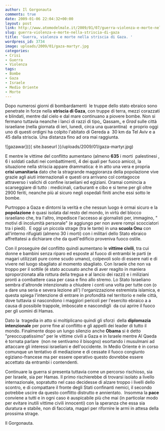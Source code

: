 ```yaml
---
author: Il Gorgonauta
comments: true
date: 2009-01-06 22:04:32+00:00
layout: post
link: http://www.atomodelmale.it/2009/01/07/guerra-violenza-e-morte-nella-striscia-di-gaza/
slug: guerra-violenza-e-morte-nella-striscia-di-gaza
title: 'Guerra, violenza e morte nella striscia di Gaza. '
wordpress_id: 3734
image: uploads/2009/01/gaza-martyr.jpg
categories:
- Crisi
- Guerra
- Violenza
tags:
- Bombe
- Gaza
- Israele
- Medio Oriente
- Morte
---
```


Dopo numerosi giorni di bombardamenti  le truppe dello stato ebraico sono penetrate in forze nella **striscia di Gaza**, con truppe di terra, mezzi corazzati e blindati, mentre dal cielo e dal mare continuano a piovere bombe. Non si fermano tuttavia neanche i lanci di razzi di tipo_ Qassam_ e _Grad_ sulle città israeliane (nella giornata di ieri, lunedì, circa una quarantina)  e proprio oggi uno di questi ordigni ha colpito l'abitato di Gereda a  30 km da Tel Aviv e a 45 dalla striscia. Una distanza fino ad ora mai raggiunta.

![gazawar]({{ site.baseurl }}/uploads/2009/01/gaza-martyr.jpg)

E mentre le vittime del conflitto aumentano (almeno **635** i morti  palestinesi , 6 i soldati caduti nei combattimenti, 4 dei quali per fuoco amico), la situazione nella striscia appare drammatica: è in atto una vera e propria **crisi umanitaria** dato che la stragrande maggioranza della popolazione vive grazie agli aiuti internazionali e questi ora arrivano col contagocce attraverso i valichi di confine israeliani ed egiziani. Oramai comincia a scarseggiare di tutto : medicinali, carburanti e cibo e si teme per gli oltre 2900 feriti, neanche più al sicuro negli ospedali finiti anche essi sotto le bombe.

Purtroppo a Gaza e dintorni la verità e che nessun luogo è ormai sicuro e la **popolazione** è quasi isolata dal resto del mondo, in virtù del blocco israeliano che, tra l'altro, impedisce l'accesso ai giornalisti per, immagino, " motivi di incolumità personale" (e aggiungo per non avere rompi scocciatori tra i piedi).  E oggi un piccola strage (tra le tante) in una **scuola Onu** con all'interno rifugiati (almeno 30 i morti) con i militari dello Stato ebraico affrettatesi a dichiarare che da quell'edificio proveniva fuoco ostile.

Con il proseguire del conflitto quindi aumentano le **vittime civili**, tra cui donne e bambini senza riparo ed esposte al fuoco di entrambi le parti (e magari utilizzati pure come scudo umano), colpevoli solo di essere nati e di vivere nel luogo sbagliato al momento sbagliato. Con Israele che non va troppo per il sottile (è stato accusato anche di aver reagito in maniera sproporzionata alla rottura della tregua e al lancio dei razzi) e i miliziani pronti a combattere casa per casa e fino allo stremo. Lo Stato Israeliano sembra d'altronde intenzionato a chiudere i conti una volta per tutte con  (o a dare una seria e severa lezione all') l'organizzazione estremista islamica, e questa spiega l'intenzione di entrare in profondità nel territorio e nelle città, dove tuttavia si nascondono i maggiori pericoli per l'esercito ebraico a a causa di possibile trappole, imboscate e nascondigli  da cui aprire il fuoco per gli uomini di Hamas.

Dato la  tragedia in atto si moltiplicano quindi gli sforzi  della **diplomazia intenzionale** per porre fine al conflitto e gli appelli dei leader di tutto il mondo. Finalmente dopo un lungo silenzio anche **Obama** si è detto "preoccupatissimo" per le vittime civili a Gaza e in Israele mentre Al Qaeda è tornata parlare  (non ne sentivamo il bisogno) esortando i musulmani ad attaccare gli interessi israeliani e dell'occidente. In Medio Oriente è in corso comunque un tentativo di mediazione e di cessate il fuoco congiunto egiziano-francese ma per essere operativo questo dovrebbe essere accettato da entrambi i contendenti.

Continuare la guerra si presenta tuttavia come un percorso rischioso, sia per Israele, sia per Hamas. Il primo rischierebbe di trovarsi isolato a livello internazionale, sopratutto nel caso decidesse di alzare troppo i livelli dello scontro, e di compattare il fronte degli Stati confinanti nemici, il secondo potrebbe uscire da questo conflitto distrutto e annientato.  Insomma la **pace** conviene a tutti e in ogni caso è auspicabile più che mai (in particolar modo per evitare inutili vittime civili innocenti) con la speranza che essa sia duratura e stabile, non di facciata, magari per rifornire le armi in attesa della prossima strage.

Il Gorgonauta.
